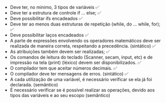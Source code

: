 - Deve ter, no mínimo, 3 tipos de variáveis ✅
- Deve ter a estrutura de controle if ... else; ✅
- Deve possibilitar ifs encadeados ✅
- Deve ter ao menos duas estruturas de repetição (while, do ... while, for); ✅
- Deve possibilitar laços encadeados ✅
- A parte de expressões envolvendo os operadores matemáticos deve ser realizada de maneira correta, respeitando a precedência. (sintático) ✅
- As atribuições também devem ser realizadas; ✅
- Os comandos de leitura do teclado (Scanner, secam, input, etc) e de impressão na tela (print) (léxico) devem ser disponibilizados. ✅
- O compilador tem que aceitar números decimais. ✅
- O compilador deve ter mensagens de erros. (sintático) ✅
- A cada utilização de uma variável, é necessário verificar se ela já foi declarada. (semântico)
- É necessário verificar se é possível realizar as operações, devido aos tipos das variáveis e ao seu escopo (semântico)
